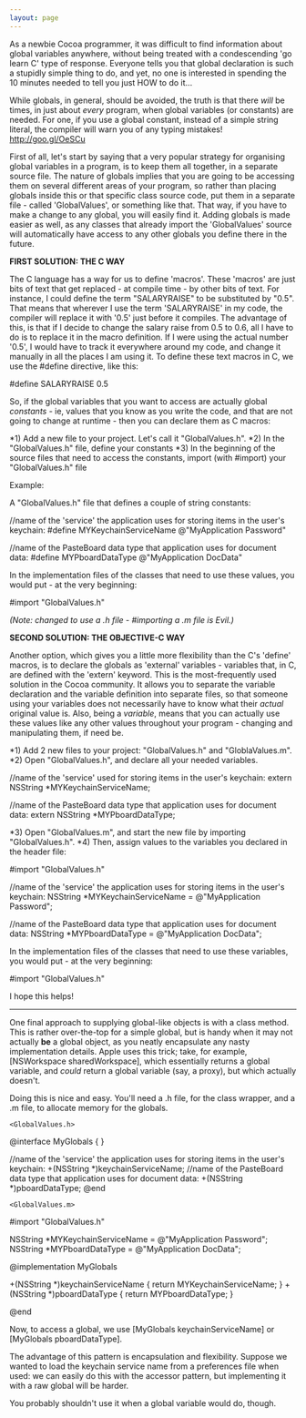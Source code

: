 ```yaml
---
layout: page
---
```


As a newbie Cocoa programmer, it was difficult to find information about global variables anywhere, without being treated with a condescending 'go learn C' type of response. Everyone tells you that global declaration is such a stupidly simple thing to do, and yet, no one is interested in spending the 10 minutes needed to tell you just HOW to do it...

While globals, in general, should be avoided, the truth is that there *will* be times, in just about *every* program, when global variables (or constants) are needed. For one, if you use a global constant, instead of a simple string literal, the compiler will warn you of any typing mistakes! http://goo.gl/OeSCu

First of all, let's start by saying that a very popular strategy for organising global variables in a program, is to keep them all together, in a separate source file. The nature of globals implies that you are going to be accessing them on several different areas of your program, so rather than placing globals inside this or that specific class source code, put them in a separate file - called 'GlobalValues', or something like that. That way, if you have to make a change to any global, you will easily find it. Adding globals is made easier as well, as any classes that already import the 'GlobalValues' source will automatically have access to any other globals you define there in the future.

**FIRST SOLUTION: THE C WAY** 

The C language has a way for us to define 'macros'. These 'macros' are just bits of text that get replaced - at compile time - by other bits of text. For instance, I could define the term "SALARYRAISE" to be substituted by "0.5". That means that wherever I use the term 'SALARYRAISE' in my code, the compiler will replace it with '0.5' just before it compiles. The advantage of this, is that if I decide to change the salary raise from 0.5 to 0.6, all I have to do is to replace it in the macro definition. If I were using the actual number '0.5', I would have to track it everywhere around my code, and change it manually in all the places I am using it. To define these text macros in C, we use the #define directive, like this:

    
#define SALARYRAISE 0.5


So, if the global variables that you want to access are actually global *constants* - ie, values that you know as you write the code, and that are not going to change at runtime - then you can declare them as C macros:


*1) Add a new file to your project. Let's call it "GlobalValues.h".
*2) In the "GlobalValues.h" file, define your constants
*3) In the beginning of the source files that need to access the constants, import (with #import) your "GlobalValues.h" file


Example:

A "GlobalValues.h" file that defines a couple of string constants:

    
//name of the 'service' the application uses for storing items in the user's keychain:
#define MYKeychainServiceName @"MyApplication Password"

//name of the PasteBoard data type that application uses for document data:
#define MYPboardDataType @"MyApplication DocData"


In the implementation files of the classes that need to use these values, you would put - at the very beginning:

    
#import "GlobalValues.h"


*(Note: changed to use a .h file - #importing a .m file is Evil.)*

**SECOND SOLUTION: THE OBJECTIVE-C WAY** 

Another option, which gives you a little more flexibility than the C's 'define' macros, is to declare the globals as 'external' variables - variables that, in C, are defined with the 'extern' keyword. This is the most-frequently used solution in the Cocoa community. It allows you to separate the variable declaration and the variable definition into separate files, so that someone using your variables does not necessarily have to know what their *actual* original value is. Also, being a *variable*, means that you can actually use these values like any other values throughout your program - changing and manipulating them, if need be.


*1) Add 2 new files to your project: "GlobalValues.h" and "GloblaValues.m".
*2) Open "GlobalValues.h", and declare all your needed variables.


    
//name of the 'service' used for storing items in the user's keychain:
extern NSString *MYKeychainServiceName;

//name of the PasteBoard data type that application uses for document data:
extern NSString *MYPboardDataType;



*3) Open "GlobalValues.m", and start the new file by importing "GlobalValues.h". 
*4) Then, assign values to the variables you declared in the header file:


    
#import "GlobalValues.h"

//name of the 'service' the application uses for storing items in the user's keychain:
NSString *MYKeychainServiceName = @"MyApplication Password";

//name of the PasteBoard data type that application uses for document data:
NSString *MYPboardDataType = @"MyApplication DocData";


In the implementation files of the classes that need to use these variables, you would put - at the very beginning:

    
#import "GlobalValues.h"


I hope this helps!

----

One final approach to supplying global-like objects is with a class method. This is rather over-the-top for a simple global, but is handy when it may not actually **be** a global object, as you neatly encapsulate any nasty implementation details. Apple uses this trick; take, for example,     [NSWorkspace sharedWorkspace], which essentially returns a global variable, and *could* return a global variable (say, a proxy), but which actually doesn't.

Doing this is nice and easy. You'll need a .h file, for the class wrapper, and a .m file, to allocate memory for the globals.

    <GlobalValues.h>
@interface MyGlobals
{ }

//name of the 'service' the application uses for storing items in the user's keychain:
+(NSString *)keychainServiceName;
//name of the PasteBoard data type that application uses for document data:
+(NSString *)pboardDataType;
@end


    <GlobalValues.m>
#import "GlobalValues.h"

NSString *MYKeychainServiceName = @"MyApplication Password";
NSString *MYPboardDataType = @"MyApplication DocData";

@implementation MyGlobals

+(NSString *)keychainServiceName
{ return MYKeychainServiceName; }
+(NSString *)pboardDataType
{ return MYPboardDataType; }

@end


Now, to access a global, we use     [MyGlobals keychainServiceName] or     [MyGlobals pboardDataType].

The advantage of this pattern is encapsulation and flexibility. Suppose we wanted to load the keychain service name from a preferences file when used: we can easily do this with the accessor pattern, but implementing it with a raw global will be harder.

You probably shouldn't use it when a global variable would do, though.
